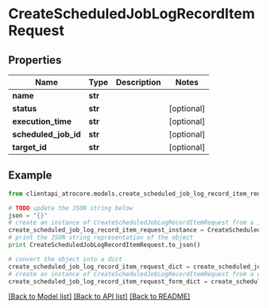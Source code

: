 # CreateScheduledJobLogRecordItemRequest


## Properties
Name | Type | Description | Notes
------------ | ------------- | ------------- | -------------
**name** | **str** |  | 
**status** | **str** |  | [optional] 
**execution_time** | **str** |  | [optional] 
**scheduled_job_id** | **str** |  | [optional] 
**target_id** | **str** |  | [optional] 

## Example

```python
from clientapi_atrocore.models.create_scheduled_job_log_record_item_request import CreateScheduledJobLogRecordItemRequest

# TODO update the JSON string below
json = "{}"
# create an instance of CreateScheduledJobLogRecordItemRequest from a JSON string
create_scheduled_job_log_record_item_request_instance = CreateScheduledJobLogRecordItemRequest.from_json(json)
# print the JSON string representation of the object
print CreateScheduledJobLogRecordItemRequest.to_json()

# convert the object into a dict
create_scheduled_job_log_record_item_request_dict = create_scheduled_job_log_record_item_request_instance.to_dict()
# create an instance of CreateScheduledJobLogRecordItemRequest from a dict
create_scheduled_job_log_record_item_request_form_dict = create_scheduled_job_log_record_item_request.from_dict(create_scheduled_job_log_record_item_request_dict)
```
[[Back to Model list]](../README.md#documentation-for-models) [[Back to API list]](../README.md#documentation-for-api-endpoints) [[Back to README]](../README.md)


